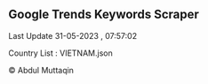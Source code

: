 

## Google Trends Keywords Scraper 
 
Last Update 31-05-2023 , 07:57:02

Country List :
VIETNAM.json



© Abdul Muttaqin 
